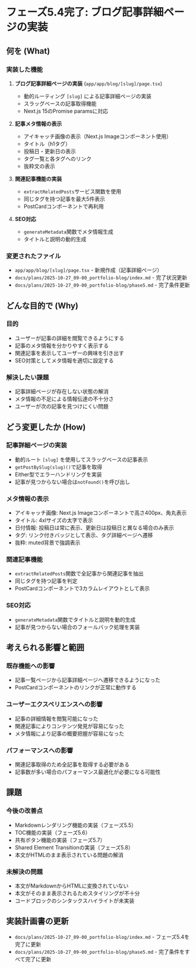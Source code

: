 # フェーズ5.4完了: ブログ記事詳細ページの実装

## 何を (What)

### 実装した機能
1. **ブログ記事詳細ページの実装** (`app/app/blog/[slug]/page.tsx`)
   - 動的ルーティング `[slug]` による記事詳細ページの実装
   - スラッグベースの記事取得機能
   - Next.js 15のPromise paramsに対応

2. **記事メタ情報の表示**
   - アイキャッチ画像の表示（Next.js Imageコンポーネント使用）
   - タイトル（h1タグ）
   - 投稿日・更新日の表示
   - タグ一覧と各タグへのリンク
   - 抜粋文の表示

3. **関連記事機能の実装**
   - `extractRelatedPosts`サービス関数を使用
   - 同じタグを持つ記事を最大5件表示
   - PostCardコンポーネントで再利用

4. **SEO対応**
   - `generateMetadata`関数でメタ情報生成
   - タイトルと説明の動的生成

### 変更されたファイル
- `app/app/blog/[slug]/page.tsx` - 新規作成（記事詳細ページ）
- `docs/plans/2025-10-27_09-00_portfolio-blog/index.md` - 完了状況更新
- `docs/plans/2025-10-27_09-00_portfolio-blog/phase5.md` - 完了条件更新

## どんな目的で (Why)

### 目的
- ユーザーが記事の詳細を閲覧できるようにする
- 記事のメタ情報を分かりやすく表示する
- 関連記事を表示してユーザーの興味を引き出す
- SEO対策としてメタ情報を適切に設定する

### 解決したい課題
- 記事詳細ページが存在しない状態の解消
- メタ情報の不足による情報伝達の不十分さ
- ユーザーが次の記事を見つけにくい問題

## どう変更したか (How)

### 記事詳細ページの実装
- 動的ルート `[slug]` を使用してスラッグベースの記事表示
- `getPostBySlug(slug)()`で記事を取得
- Either型でエラーハンドリングを実装
- 記事が見つからない場合は`notFound()`を呼び出し

### メタ情報の表示
- アイキャッチ画像: Next.js Imageコンポーネントで高さ400px、角丸表示
- タイトル: 4xlサイズの太字で表示
- 日付情報: 投稿日は常に表示、更新日は投稿日と異なる場合のみ表示
- タグ: リンク付きバッジとして表示、タグ詳細ページへ遷移
- 抜粋: muted背景で強調表示

### 関連記事機能
- `extractRelatedPosts`関数で全記事から関連記事を抽出
- 同じタグを持つ記事を判定
- PostCardコンポーネントで3カラムレイアウトとして表示

### SEO対応
- `generateMetadata`関数でタイトルと説明を動的生成
- 記事が見つからない場合のフォールバック処理を実装

## 考えられる影響と範囲

### 既存機能への影響
- 記事一覧ページから記事詳細ページへ遷移できるようになった
- PostCardコンポーネントのリンクが正常に動作する

### ユーザーエクスペリエンスへの影響
- 記事の詳細情報を閲覧可能になった
- 関連記事によりコンテンツ発見が容易になった
- メタ情報により記事の概要把握が容易になった

### パフォーマンスへの影響
- 関連記事取得のため全記事を取得する必要がある
- 記事数が多い場合のパフォーマンス最適化が必要になる可能性

## 課題

### 今後の改善点
- Markdownレンダリング機能の実装（フェーズ5.5）
- TOC機能の実装（フェーズ5.6）
- 共有ボタン機能の実装（フェーズ5.7）
- Shared Element Transitionの実装（フェーズ5.8）
- 本文がHTMLのまま表示されている問題の解消

### 未解決の問題
- 本文がMarkdownからHTMLに変換されていない
- 本文がそのまま表示されるためスタイリングが不十分
- コードブロックのシンタックスハイライトが未実装

## 実装計画書の更新
- `docs/plans/2025-10-27_09-00_portfolio-blog/index.md` - フェーズ5.4を完了に更新
- `docs/plans/2025-10-27_09-00_portfolio-blog/phase5.md` - 完了条件をすべて完了に更新

